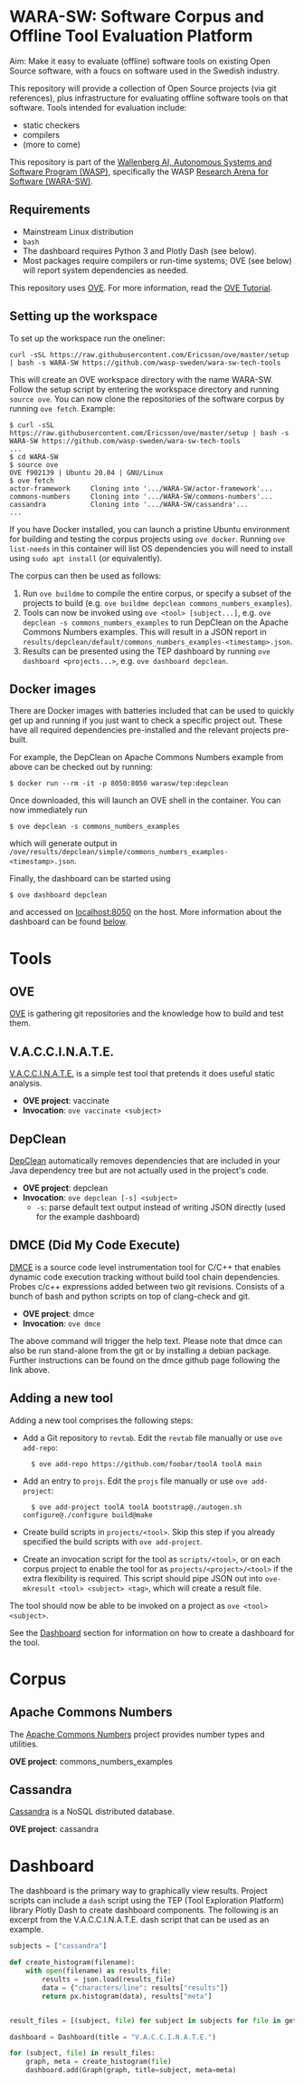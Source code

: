 # WARA-SW: Software Corpus and Offline Tool Evaluation Platform

Aim: Make it easy to evaluate (offline) software tools on existing
Open Source software, with a foucs on software used in the Swedish
industry.

This repository will provide a collection of Open Source projects (via git references), plus infrastructure for evaluating offline software tools on that software.
Tools intended for evaluation include:
- static checkers
- compilers
- (more to come)

This repository is part of the [Wallenberg AI, Autonomous Systems and
Software Program (WASP)](https://wasp-sweden.org/), specifically the
WASP [Research Arena for Software
(WARA-SW)](https://wasp-sweden.org/research/research-arenas/wara-sw/).

## Requirements
- Mainstream Linux distribution
- `bash`
- The dashboard requires Python 3 and Plotly Dash (see below).
- Most packages require compilers or run-time systems; OVE (see below) will report system dependencies as needed.

This repository uses [OVE](https://github.com/Ericsson/ove).
For more information, read the [OVE Tutorial](https://github.com/Ericsson/ove-tutorial).

## Setting up the workspace
To set up the workspace run the oneliner:

    curl -sSL https://raw.githubusercontent.com/Ericsson/ove/master/setup | bash -s WARA-SW https://github.com/wasp-sweden/wara-sw-tech-tools

This will create an OVE workspace directory with the name WARA-SW. Follow the setup script by entering the workspace directory and running `source ove`. You can now clone the repositories of the software corpus by running `ove fetch`. Example:

    $ curl -sSL https://raw.githubusercontent.com/Ericsson/ove/master/setup | bash -s WARA-SW https://github.com/wasp-sweden/wara-sw-tech-tools
    ...
    $ cd WARA-SW
    $ source ove
    OVE f902139 | Ubuntu 20.04 | GNU/Linux
    $ ove fetch
    actor-framework     Cloning into '.../WARA-SW/actor-framework'...
    commons-numbers     Cloning into '.../WARA-SW/commons-numbers'...
    cassandra           Cloning into '.../WARA-SW/cassandra'...
    ...

If you have Docker installed, you can launch a pristine Ubuntu environment for building and testing the corpus projects using `ove docker`. Running `ove list-needs` in this container will list OS dependencies you will need to install using `sudo apt install` (or equivalently).

The corpus can then be used as follows:

1. Run `ove buildme` to compile the entire corpus, or specify a subset of the projects to build (e.g. `ove buildme depclean commons_numbers_examples`).
2. Tools can now be invoked using `ove <tool> [subject...]`, e.g. `ove depclean -s commons_numbers_examples` to run DepClean on the Apache Commons Numbers examples. This will result in a JSON report in `results/depclean/default/commons_numbers_examples-<timestamp>.json`.
3. Results can be presented using the TEP dashboard by running `ove dashboard <projects...>`, e.g. `ove dashboard depclean`.

## Docker images
There are Docker images with batteries included that can be used to
quickly get up and running if you just want to check a specific project out. These have
all required dependencies pre-installed and the relevant projects pre-built.

For example, the DepClean on Apache Commons Numbers example from above can be checked out by running:

    $ docker run --rm -it -p 8050:8050 warasw/tep:depclean

Once downloaded, this will launch an OVE shell in the container. You can now immediately run

    $ ove depclean -s commons_numbers_examples

which will generate output in `/ove/results/depclean/simple/commons_numbers_examples-<timestamp>.json`.

Finally, the dashboard can be started using

    $ ove dashboard depclean

and accessed on [localhost:8050](http://localhost:8050/depclean) on the host.
More information about the dashboard can be found [below](#Dashboard).


# Tools

## OVE

[OVE](https://github.com/Ericsson/ove) is gathering git repositories and the knowledge how to build and test them.

## V.A.C.C.I.N.A.T.E.

[V.A.C.C.I.N.A.T.E.](https://github.com/nilsceberg/vaccinate) is a simple test tool that pretends it does useful static analysis.

* **OVE project**: vaccinate
* **Invocation**: `ove vaccinate <subject>`

## DepClean

[DepClean](https://github.com/castor-software/depclean) automatically removes dependencies that are included in your Java dependency tree but are not actually used in the project's code.

* **OVE project**: depclean
* **Invocation**: `ove depclean [-s] <subject>`
  * `-s`: parse default text output instead of writing JSON directly (used for the example dashboard)

## DMCE (Did My Code Execute)
[DMCE](https://github.com/PatrikAAberg/dmce) is a source code level instrumentation tool for C/C++ that enables dynamic code execution tracking without build tool chain dependencies. Probes c/c++ expressions added between two git revisions. Consists of a bunch of bash and python scripts on top of clang-check and git.

* **OVE project**: dmce
* **Invocation**: `ove dmce`

The above command will trigger the help text. Please note that dmce can also be run stand-alone from the git or by installing a debian package. Further instructions can be found on the dmce github page following the link above.

## Adding a new tool

Adding a new tool comprises the following steps:

* Add a Git repository to `revtab`. Edit the `revtab` file manually or use `ove add-repo`:

        $ ove add-repo https://github.com/foobar/toolA toolA main
* Add an entry to `projs`. Edit the `projs` file manually or use `ove add-project`:

        $ ove add-project toolA toolA bootstrap@./autogen.sh configure@./configure build@make
* Create build scripts in `projects/<tool>`. Skip this step if you already specified the build scripts with `ove add-project`.
* Create an invocation script for the tool as `scripts/<tool>`, or on each corpus project to enable the tool for as `projects/<project>/<tool>` if the extra
  flexibility is required. This script should pipe JSON out into `ove-mkresult <tool> <subject> <tag>`, which will create a result file.

The tool should now be able to be invoked on a project as `ove <tool> <subject>`.

See the [Dashboard](#Dashboard) section for information on how to create a dashboard for the tool.


# Corpus

## Apache Commons Numbers
The [Apache Commons Numbers](https://github.com/apache/commons-numbers) project provides number types and utilities.

**OVE project**: commons_numbers_examples

## Cassandra
[Cassandra](https://cassandra.apache.org/_/index.html) is a NoSQL distributed database.

**OVE project**: cassandra


# Dashboard

The dashboard is the primary way to graphically view results. Project scripts can include a `dash` script using the TEP (Tool Exploration Platform) library Plotly Dash to create dashboard components.
The following is an excerpt from the V.A.C.C.I.N.A.T.E. dash script that can be used as an example.

```python
subjects = ["cassandra"]

def create_histogram(filename):
	with open(filename) as results_file:
		results = json.load(results_file)
		data = {"characters/line": results["results"]}
		return px.histogram(data), results["meta"]


result_files = [(subject, file) for subject in subjects for file in get_results_files("vaccinate", subject)]

dashboard = Dashboard(title = "V.A.C.C.I.N.A.T.E.")

for (subject, file) in result_files:
	graph, meta = create_histogram(file)
	dashboard.add(Graph(graph, title=subject, meta=meta)
```

